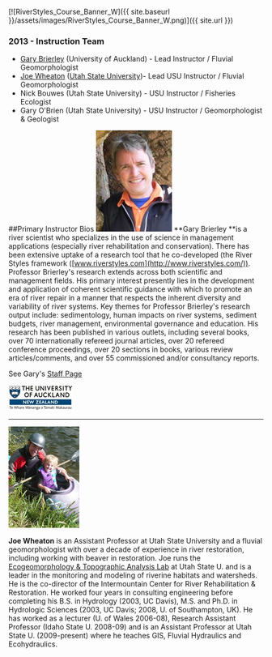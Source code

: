 [![RiverStyles_Course_Banner_W]({{ site.baseurl }}/assets/images/RiverStyles_Course_Banner_W.png)]({{ site.url }})

### 2013 - Instruction Team

* [Gary Brierley](http://web.env.auckland.ac.nz/people_profiles/brierley_g/) (University of Auckland) - Lead Instructor / Fluvial Geomorphologist
* [Joe Wheaton](http://www.joewheaton.org/Home/) ([Utah State University](http://usu.edu/))- Lead  USU Instructor / Fluvial Geomorphologist
* Nick Bouwes (Utah State University) - USU Instructor / Fisheries Ecologist
* Gary O'Brien (Utah State University) - USU Instructor / Geomorphologist & Geologist

##Primary Instructor Bios
![img](images/brierley_g.jpg)
**Gary Brierley **is a river scientist who specializes in the use of science in management applications (especially river rehabilitation and conservation). There has been extensive uptake of a research tool that he co-developed (the River Styles framework ([www.riverstyles.com](http://www.riverstyles.com/)). Professor Brierley's research extends across both scientific and management fields. His primary interest presently lies in the development and application of coherent scientific guidance with which to promote an era of river repair in a manner that respects the inherent diversity and variability of river systems. Key themes for Professor Brierley's research output include: sedimentology, human impacts on river systems, sediment budgets, river management, environmental governance and education. His research has been published in various outlets, including several books, over 70 internationally refereed journal articles, over 20 refereed conference proceedings, over 20 sections in books, various review articles/comments, and over 55 commissioned and/or consultancy reports.

See Gary's [Staff Page](http://web.env.auckland.ac.nz/people_profiles/brierley_g/)

![img](images/uoa_logo.jpg)

----

![img](images/Joe-and-Cadel.png?height=200&width=140)

**Joe Wheaton** is an Assistant Professor at Utah State University and a fluvial geomorphologist with over a decade of experience in river restoration, including working with beaver in restoration. Joe runs the [Ecogeomorphology & Topographic Analysis Lab](http://etal.joewheaton.org/) at Utah State U. and is a leader in the monitoring and modeling of riverine habitats and watersheds. He is the co-director of the Intermountain Center for River Rehabilitation & Restoration. He worked four years in consulting engineering before completing his B.S. in Hydrology (2003, UC Davis), M.S. and Ph.D. in Hydrologic Sciences (2003, UC Davis; 2008, U. of Southampton, UK). He has worked as a lecturer (U. of Wales 2006-08), Research Assistant Professor (Idaho State U. 2008-09) and is an Assistant Professor at Utah State U. (2009-present) where he teaches GIS, Fluvial Hydraulics and Ecohydraulics.